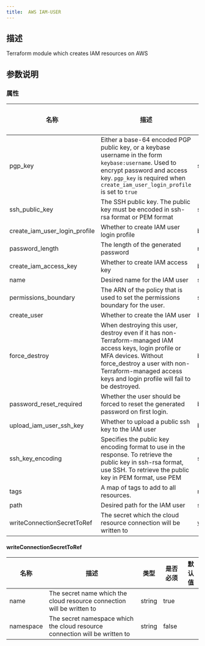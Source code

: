 ```yaml
---
title:  AWS IAM-USER
---
```


## 描述

Terraform module which creates IAM resources on AWS

## 参数说明


### 属性

 名称 | 描述 | 类型 | 是否必须 | 默认值 
 ------------ | ------------- | ------------- | ------------- | ------------- 
 pgp_key | Either a base-64 encoded PGP public key, or a keybase username in the form `keybase:username`. Used to encrypt password and access key. `pgp_key` is required when `create_iam_user_login_profile` is set to `true` | string | false |  
 ssh_public_key | The SSH public key. The public key must be encoded in ssh-rsa format or PEM format | string | false |  
 create_iam_user_login_profile | Whether to create IAM user login profile | bool | false |  
 password_length | The length of the generated password | number | false |  
 create_iam_access_key | Whether to create IAM access key | bool | false |  
 name | Desired name for the IAM user | string | true |  
 permissions_boundary | The ARN of the policy that is used to set the permissions boundary for the user. | string | false |  
 create_user | Whether to create the IAM user | bool | false |  
 force_destroy | When destroying this user, destroy even if it has non-Terraform-managed IAM access keys, login profile or MFA devices. Without force_destroy a user with non-Terraform-managed access keys and login profile will fail to be destroyed. | bool | false |  
 password_reset_required | Whether the user should be forced to reset the generated password on first login. | bool | false |  
 upload_iam_user_ssh_key | Whether to upload a public ssh key to the IAM user | bool | false |  
 ssh_key_encoding | Specifies the public key encoding format to use in the response. To retrieve the public key in ssh-rsa format, use SSH. To retrieve the public key in PEM format, use PEM | string | false |  
 tags | A map of tags to add to all resources. | map(string) | false |  
 path | Desired path for the IAM user | string | false |  
 writeConnectionSecretToRef | The secret which the cloud resource connection will be written to | [writeConnectionSecretToRef](#writeConnectionSecretToRef) | false |  


#### writeConnectionSecretToRef

 名称 | 描述 | 类型 | 是否必须 | 默认值 
 ------------ | ------------- | ------------- | ------------- | ------------- 
 name | The secret name which the cloud resource connection will be written to | string | true |  
 namespace | The secret namespace which the cloud resource connection will be written to | string | false |  
